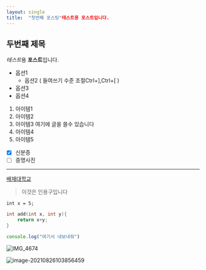 ```yaml
---
layout: single
title:  "첫번째 포스팅"테스트용 포스트입니다.
---
```


## 두번째 제목

*테스트*용 **포스트**입니다.

- 옵션1
  - 옵션2 ( 들여쓰기 수준 조절Ctrl+],Ctrl+[ )
- 옵션3
- 옵션4

1. 아이템1
2. 아이템2
3. 아이템3
여기에 글을 쓸수 있습니다
4. 아이템4
5. 아이템5

- [x] 신분증
- [ ] 증명사진

------

[배재대학교](http://www.pcu.ac.kr)

> 이것은 인용구입니다

`int x = 5;`

```c++
int add(int x, int y){
    return x+y;
}
```

`````javascript
console.log("여기서 내보내줘")
`````

![IMG_4674](C:\Users\PC\Documents\GitHub\AnSungJun-dev.github.io\_posts\2021-08-24-test.assets\IMG_4674.jpg)

![image-20210826103856459](C:\Users\PC\Documents\GitHub\AnSungJun-dev.github.io\_posts\2021-08-24-test.assets\image-20210826103856459.png)
